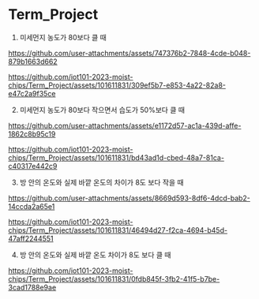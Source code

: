 ﻿# Term_Project

1. 미세먼지 농도가 80보다 클 때



https://github.com/user-attachments/assets/747376b2-7848-4cde-b048-879b1663d662



https://github.com/iot101-2023-moist-chips/Term_Project/assets/101611831/309ef5b7-e853-4a22-82a8-e47c2a9f35ce




2. 미세먼지 농도가 80보다 작으면서 습도가 50%보다 클 때



https://github.com/user-attachments/assets/e1172d57-ac1a-439d-affe-1862c8b95c19



https://github.com/iot101-2023-moist-chips/Term_Project/assets/101611831/bd43ad1d-cbed-48a7-81ca-c40317e442c9




3. 방 안의 온도와 실제 바깥 온도의 차이가 8도 보다 작을 때




https://github.com/user-attachments/assets/8669d593-8df6-4dcd-bab2-14ccda2a65e1



https://github.com/iot101-2023-moist-chips/Term_Project/assets/101611831/46494d27-f2ca-4694-b45d-47aff2244551




4. 방 안의 온도와 실제 바깥 온도 차이가 8도 보다 클 때





https://github.com/iot101-2023-moist-chips/Term_Project/assets/101611831/0fdb845f-3fb2-41f5-b7be-3cad1788e9ae

